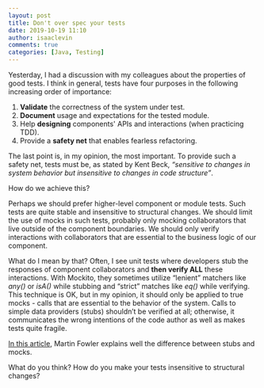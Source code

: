 ```yaml
---
layout: post
title: Don't over spec your tests
date: 2019-10-19 11:10
author: isaaclevin
comments: true
categories: [Java, Testing]
---
```

Yesterday, I had a discussion with my colleagues about the properties of good tests. I think in general, tests have four purposes 
in the following increasing order of importance:

1. **Validate** the correctness of the system under test.
2. **Document** usage and expectations for the tested module.
3. Help **designing** components' APIs and interactions (when practicing TDD).
4. Provide a **safety net** that enables fearless refactoring.

The last point is, in my opinion, the most important. To provide such a safety net, tests must be, as stated by Kent Beck, 
_“sensitive to changes in system behavior but insensitive to changes in code structure”_.

How do we achieve this?

Perhaps we should prefer higher-level component or module tests. Such tests are quite stable and insensitive to structural changes. 
We should limit the use of mocks in such tests, probably only mocking collaborators that live outside of the component boundaries.
We should only verify interactions with collaborators that are essential to the business logic of our component.

What do I mean by that? Often, I see unit tests where developers stub the responses of component collaborators and **then verify ALL** 
these interactions. With Mockito, they sometimes utilize “lenient” matchers like _any()_ or _isA()_ while stubbing 
and “strict” matches like _eq()_ while verifying. This technique is OK, but in my opinion, it should only be applied to true 
mocks - calls that are essential to the behavior of the system.
Calls to simple data providers (stubs) shouldn’t be verified at all; otherwise, it communicates the wrong intentions of the code author 
as well as makes tests quite fragile.

[In this article](https://martinfowler.com/articles/mocksArentStubs.html#TheDifferenceBetweenMocksAndStubs), Martin Fowler explains well the difference between stubs and mocks. 

What do you think? How do you make your tests insensitive to structural changes?
